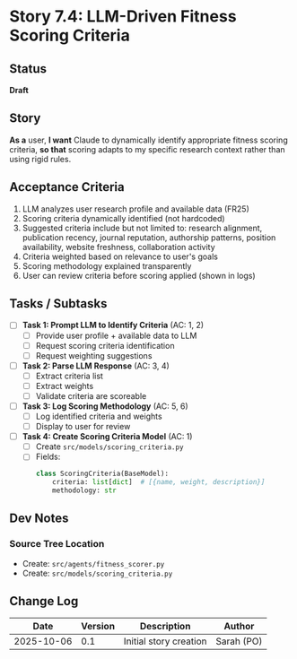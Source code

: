 # Story 7.4: LLM-Driven Fitness Scoring Criteria

## Status

**Draft**

## Story

**As a** user,
**I want** Claude to dynamically identify appropriate fitness scoring criteria,
**so that** scoring adapts to my specific research context rather than using rigid rules.

## Acceptance Criteria

1. LLM analyzes user research profile and available data (FR25)
2. Scoring criteria dynamically identified (not hardcoded)
3. Suggested criteria include but not limited to: research alignment, publication recency, journal reputation, authorship patterns, position availability, website freshness, collaboration activity
4. Criteria weighted based on relevance to user's goals
5. Scoring methodology explained transparently
6. User can review criteria before scoring applied (shown in logs)

## Tasks / Subtasks

- [ ] **Task 1: Prompt LLM to Identify Criteria** (AC: 1, 2)
  - [ ] Provide user profile + available data to LLM
  - [ ] Request scoring criteria identification
  - [ ] Request weighting suggestions

- [ ] **Task 2: Parse LLM Response** (AC: 3, 4)
  - [ ] Extract criteria list
  - [ ] Extract weights
  - [ ] Validate criteria are scoreable

- [ ] **Task 3: Log Scoring Methodology** (AC: 5, 6)
  - [ ] Log identified criteria and weights
  - [ ] Display to user for review

- [ ] **Task 4: Create Scoring Criteria Model** (AC: 1)
  - [ ] Create `src/models/scoring_criteria.py`
  - [ ] Fields:
    ```python
    class ScoringCriteria(BaseModel):
        criteria: list[dict]  # [{name, weight, description}]
        methodology: str
    ```

## Dev Notes

### Source Tree Location
- Create: `src/agents/fitness_scorer.py`
- Create: `src/models/scoring_criteria.py`

## Change Log

| Date | Version | Description | Author |
|------|---------|-------------|--------|
| 2025-10-06 | 0.1 | Initial story creation | Sarah (PO) |
